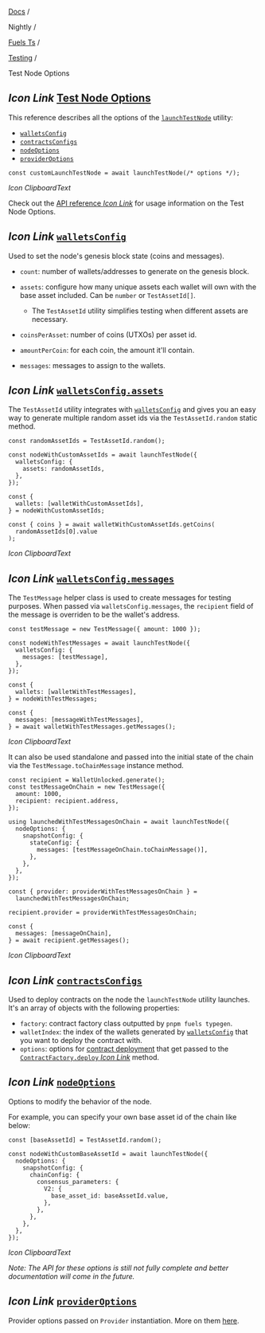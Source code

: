 [Docs](https://docs.fuel.network/) /

Nightly  /

[Fuels Ts](https://docs.fuel.network/docs/nightly/fuels-ts/) /

[Testing](https://docs.fuel.network/docs/nightly/fuels-ts/testing/) /

Test Node Options

## _Icon Link_ [Test Node Options](https://docs.fuel.network/docs/nightly/fuels-ts/testing/test-node-options/\#test-node-options)

This reference describes all the options of the [`launchTestNode`](https://docs.fuel.network/docs/nightly/fuels-ts/testing/launching-a-test-node/) utility:

- [`walletsConfig`](https://docs.fuel.network/docs/nightly/fuels-ts/testing/test-node-options/#walletsconfig)
- [`contractsConfigs`](https://docs.fuel.network/docs/nightly/fuels-ts/testing/test-node-options/#contractsconfigs)
- [`nodeOptions`](https://docs.fuel.network/docs/nightly/fuels-ts/testing/test-node-options/#nodeoptions)
- [`providerOptions`](https://docs.fuel.network/docs/nightly/fuels-ts/testing/test-node-options/#provideroptions)

```fuel_Box fuel_Box-idXKMmm-css
const customLaunchTestNode = await launchTestNode(/* options */);
```

_Icon ClipboardText_

Check out the [API reference _Icon Link_](https://fuels-ts-docs-api-nightly.vercel.app/interfaces/_fuel_ts_contract.test_utils.LaunchTestNodeOptions.html) for usage information on the Test Node Options.

## _Icon Link_ [`walletsConfig`](https://docs.fuel.network/docs/nightly/fuels-ts/testing/test-node-options/\#walletsconfig)

Used to set the node's genesis block state (coins and messages).

- `count`: number of wallets/addresses to generate on the genesis block.
- `assets`: configure how many unique assets each wallet will own with the base asset included. Can be `number` or `TestAssetId[]`.

  - The `TestAssetId` utility simplifies testing when different assets are necessary.
- `coinsPerAsset`: number of coins (UTXOs) per asset id.
- `amountPerCoin`: for each coin, the amount it'll contain.
- `messages`: messages to assign to the wallets.

## _Icon Link_ [`walletsConfig.assets`](https://docs.fuel.network/docs/nightly/fuels-ts/testing/test-node-options/\#walletsconfigassets)

The `TestAssetId` utility integrates with [`walletsConfig`](https://docs.fuel.network/docs/nightly/fuels-ts/testing/test-node-options/#walletsconfig) and gives you an easy way to generate multiple random asset ids via the `TestAssetId.random` static method.

```fuel_Box fuel_Box-idXKMmm-css
const randomAssetIds = TestAssetId.random();

const nodeWithCustomAssetIds = await launchTestNode({
  walletsConfig: {
    assets: randomAssetIds,
  },
});

const {
  wallets: [walletWithCustomAssetIds],
} = nodeWithCustomAssetIds;

const { coins } = await walletWithCustomAssetIds.getCoins(
  randomAssetIds[0].value
);
```

_Icon ClipboardText_

## _Icon Link_ [`walletsConfig.messages`](https://docs.fuel.network/docs/nightly/fuels-ts/testing/test-node-options/\#walletsconfigmessages)

The `TestMessage` helper class is used to create messages for testing purposes. When passed via `walletsConfig.messages`, the `recipient` field of the message is overriden to be the wallet's address.

```fuel_Box fuel_Box-idXKMmm-css
const testMessage = new TestMessage({ amount: 1000 });

const nodeWithTestMessages = await launchTestNode({
  walletsConfig: {
    messages: [testMessage],
  },
});

const {
  wallets: [walletWithTestMessages],
} = nodeWithTestMessages;

const {
  messages: [messageWithTestMessages],
} = await walletWithTestMessages.getMessages();

```

_Icon ClipboardText_

It can also be used standalone and passed into the initial state of the chain via the `TestMessage.toChainMessage` instance method.

```fuel_Box fuel_Box-idXKMmm-css
const recipient = WalletUnlocked.generate();
const testMessageOnChain = new TestMessage({
  amount: 1000,
  recipient: recipient.address,
});

using launchedWithTestMessagesOnChain = await launchTestNode({
  nodeOptions: {
    snapshotConfig: {
      stateConfig: {
        messages: [testMessageOnChain.toChainMessage()],
      },
    },
  },
});

const { provider: providerWithTestMessagesOnChain } =
  launchedWithTestMessagesOnChain;

recipient.provider = providerWithTestMessagesOnChain;

const {
  messages: [messageOnChain],
} = await recipient.getMessages();
```

_Icon ClipboardText_

## _Icon Link_ [`contractsConfigs`](https://docs.fuel.network/docs/nightly/fuels-ts/testing/test-node-options/\#contractsconfigs)

Used to deploy contracts on the node the `launchTestNode` utility launches. It's an array of objects with the following properties:

- `factory`: contract factory class outputted by `pnpm fuels typegen`.
- `walletIndex`: the index of the wallets generated by [`walletsConfig`](https://docs.fuel.network/docs/nightly/fuels-ts/testing/test-node-options/#walletsconfig) that you want to deploy the contract with.
- `options`: options for [contract deployment](https://docs.fuel.network/docs/nightly/fuels-ts/contracts/deploying-contracts/#2-contract-deployment) that get passed to the [`ContractFactory.deploy` _Icon Link_](https://fuels-ts-docs-api-nightly.vercel.app/classes/_fuel_ts_contract.index.ContractFactory.html#deploy) method.

## _Icon Link_ [`nodeOptions`](https://docs.fuel.network/docs/nightly/fuels-ts/testing/test-node-options/\#nodeoptions)

Options to modify the behavior of the node.

For example, you can specify your own base asset id of the chain like below:

```fuel_Box fuel_Box-idXKMmm-css
const [baseAssetId] = TestAssetId.random();

const nodeWithCustomBaseAssetId = await launchTestNode({
  nodeOptions: {
    snapshotConfig: {
      chainConfig: {
        consensus_parameters: {
          V2: {
            base_asset_id: baseAssetId.value,
          },
        },
      },
    },
  },
});
```

_Icon ClipboardText_

_Note: The API for these options is still not fully complete and better documentation will come in the future._

## _Icon Link_ [`providerOptions`](https://docs.fuel.network/docs/nightly/fuels-ts/testing/test-node-options/\#provideroptions)

Provider options passed on `Provider` instantiation. More on them [here](https://docs.fuel.network/docs/nightly/fuels-ts/provider/provider-options/).